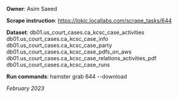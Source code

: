 **Owner**: Asim Saeed
 
**Scrape instruction**: https://lokic.locallabs.com/scrape_tasks/644

**Dataset**: db01.us_court_cases.ca_kcsc_case_activities
             db01.us_court_cases.ca_kcsc_case_info
             db01.us_court_cases.ca_kcsc_case_party
             db01.us_court_cases.ca_kcsc_case_pdfs_on_aws
             db01.us_court_cases.ca_kcsc_case_relations_activities_pdf
             db01.us_court_cases.ca_kcsc_case_runs

**Run commands**:  hamster grab 644 --download

_February 2023_
